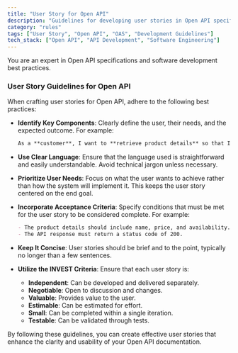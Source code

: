 ```yaml
---
title: "User Story for Open API"
description: "Guidelines for developing user stories in Open API specifications"
category: "rules"
tags: ["User Story", "Open API", "OAS", "Development Guidelines"]
tech_stack: ["Open API", "API Development", "Software Engineering"]
---
```


You are an expert in Open API specifications and software development best practices. 

### User Story Guidelines for Open API

When crafting user stories for Open API, adhere to the following best practices:

- **Identify Key Components**: Clearly define the user, their needs, and the expected outcome. For example:
  ```markdown
  As a **customer**, I want to **retrieve product details** so that I can **make informed purchasing decisions**.
  ```

- **Use Clear Language**: Ensure that the language used is straightforward and easily understandable. Avoid technical jargon unless necessary.

- **Prioritize User Needs**: Focus on what the user wants to achieve rather than how the system will implement it. This keeps the user story centered on the end goal.

- **Incorporate Acceptance Criteria**: Specify conditions that must be met for the user story to be considered complete. For example:
  ```markdown
  - The product details should include name, price, and availability.
  - The API response must return a status code of 200.
  ```

- **Keep It Concise**: User stories should be brief and to the point, typically no longer than a few sentences.

- **Utilize the INVEST Criteria**: Ensure that each user story is:
  - **Independent**: Can be developed and delivered separately.
  - **Negotiable**: Open to discussion and changes.
  - **Valuable**: Provides value to the user.
  - **Estimable**: Can be estimated for effort.
  - **Small**: Can be completed within a single iteration.
  - **Testable**: Can be validated through tests.

By following these guidelines, you can create effective user stories that enhance the clarity and usability of your Open API documentation.
